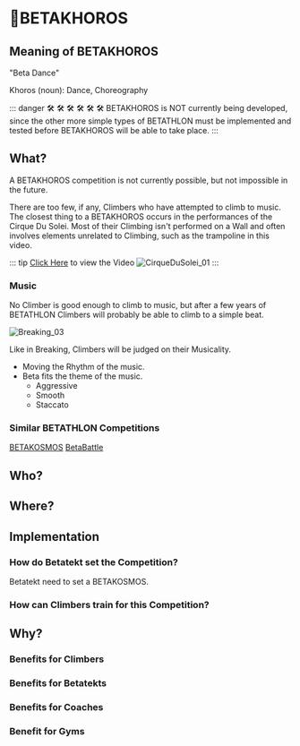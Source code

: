 # 🔶<moto>BETAKHOROS</moto>

## Meaning of BETAKHOROS

"Beta Dance"

Khoros (noun): Dance, Choreography

::: danger 🛠 🛠 🛠 🛠 🛠 🛠
BETAKHOROS is NOT currently being developed, since the other more simple types of BETATHLON must be implemented and tested before BETAKHOROS will be able to take place.
:::

## What?

A BETAKHOROS competition is not currently possible, but not impossible in the future.

There are too few, if any, Climbers who have attempted to climb to music. The closest thing to a BETAKHOROS occurs in the performances of the Cirque Du Solei. Most of their Climbing isn't performed on a Wall and often involves elements unrelated to Climbing, such as the trampoline in this video.

::: tip [Click Here](https://www.youtube.com/watch?v=lHq8U1wDcNs) to view the Video
![CirqueDuSolei_01](/CirqueDuSolei_01.png)
:::

### Music

No Climber is good enough to climb to music, but after a few years of BETATHLON Climbers will probably be able to climb to a simple beat.

![Breaking_03](/Breaking/Breaking_03.png)

Like in Breaking, Climbers will be judged on their Musicality.

- Moving the Rhythm of the music.
- Beta fits the theme of the music.
    - Aggressive
    - Smooth
    - Staccato

### Similar BETATHLON Competitions

[BETAKOSMOS](/reference/BETATHLON/BETAKOSMOS)
[BetaBattle](/reference/BETATHLON/BetaBattle)

## Who?

## Where?

## Implementation

### How do Betatekt set the Competition?

Betatekt need to set a BETAKOSMOS.

### How can Climbers train for this Competition?

## Why?

### Benefits for Climbers

### Benefits for Betatekts

### Benefits for Coaches

### Benefit for Gyms
